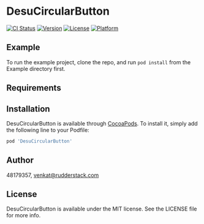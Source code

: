 # DesuCircularButton

[![CI Status](https://img.shields.io/travis/48179357/DesuCircularButton.svg?style=flat)](https://travis-ci.org/48179357/DesuCircularButton)
[![Version](https://img.shields.io/cocoapods/v/DesuCircularButton.svg?style=flat)](https://cocoapods.org/pods/DesuCircularButton)
[![License](https://img.shields.io/cocoapods/l/DesuCircularButton.svg?style=flat)](https://cocoapods.org/pods/DesuCircularButton)
[![Platform](https://img.shields.io/cocoapods/p/DesuCircularButton.svg?style=flat)](https://cocoapods.org/pods/DesuCircularButton)

## Example

To run the example project, clone the repo, and run `pod install` from the Example directory first.

## Requirements

## Installation

DesuCircularButton is available through [CocoaPods](https://cocoapods.org). To install
it, simply add the following line to your Podfile:

```ruby
pod 'DesuCircularButton'
```

## Author

48179357, venkat@rudderstack.com

## License

DesuCircularButton is available under the MIT license. See the LICENSE file for more info.
